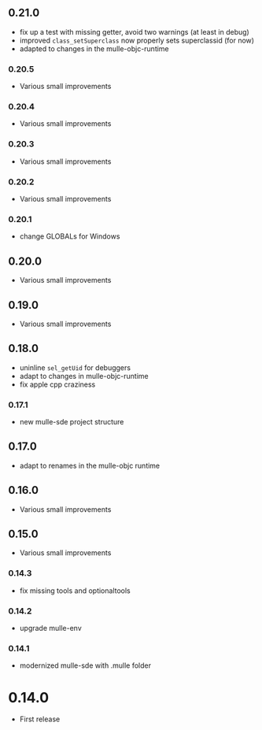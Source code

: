 ## 0.21.0


* fix up a test with missing getter, avoid two warnings (at least in debug)
* improved `class_setSuperclass` now properly sets superclassid (for now)
* adapted to changes in the mulle-objc-runtime


### 0.20.5

* Various small improvements

### 0.20.4

* Various small improvements

### 0.20.3

* Various small improvements

### 0.20.2

* Various small improvements

### 0.20.1

* change GLOBALs for Windows

## 0.20.0

* Various small improvements


## 0.19.0

* Various small improvements


## 0.18.0

* uninline `sel_getUid` for debuggers
* adapt to changes in mulle-objc-runtime
* fix apple cpp craziness


### 0.17.1

* new mulle-sde project structure

## 0.17.0

* adapt to renames in the mulle-objc runtime


## 0.16.0

* Various small improvements


## 0.15.0

* Various small improvements


### 0.14.3

* fix missing tools and optionaltools

### 0.14.2

* upgrade mulle-env

### 0.14.1

* modernized mulle-sde with .mulle folder

# 0.14.0

* First release
